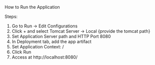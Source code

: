 How to Run the Application

Steps:

1. Go to Run -> Edit Configurations
2. Click + and select Tomcat Server -> Local {provide the tomcat path}
3. Set Application Server path and HTTP Port 8080
4. In Deployment tab, add the app artifact
5. Set Application Context: /
6. Click Run
7. Access at http://localhost:8080/
